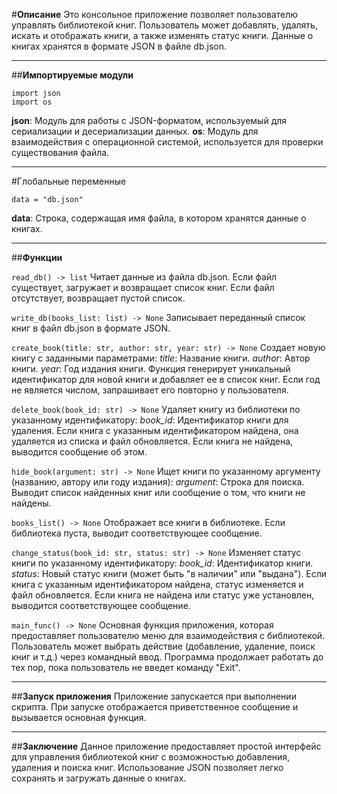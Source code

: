 #**Описание**
Это консольное приложение позволяет пользователю управлять библиотекой книг. Пользователь может добавлять, удалять, искать и отображать книги, а также изменять статус книги. Данные о книгах хранятся в формате JSON в файле db.json.
____
##**Импортируемые модули**
```
import json
import os
```
**json**: Модуль для работы с JSON-форматом, используемый для сериализации и десериализации данных.
**os**: Модуль для взаимодействия с операционной системой, используется для проверки существования файла.
____
#Глобальные переменные
```
data = "db.json"
```

**data**: Строка, содержащая имя файла, в котором хранятся данные о книгах.
____
##**Функции**

`read_db() -> list`
Читает данные из файла db.json. Если файл существует, загружает и возвращает список книг. Если файл отсутствует, возвращает пустой список.

`write_db(books_list: list) -> None`
Записывает переданный список книг в файл db.json в формате JSON.

`create_book(title: str, author: str, year: str) -> None`
Создает новую книгу с заданными параметрами:
*title*: Название книги.
*author*: Автор книги.
*year*: Год издания книги.
Функция генерирует уникальный идентификатор для новой книги и добавляет ее в список книг. Если год не является числом, запрашивает его повторно у пользователя.

`delete_book(book_id: str) -> None`
Удаляет книгу из библиотеки по указанному идентификатору:
*book_id*: Идентификатор книги для удаления.
Если книга с указанным идентификатором найдена, она удаляется из списка и файл обновляется. Если книга не найдена, выводится сообщение об этом.

`hide_book(argument: str) -> None`
Ищет книги по указанному аргументу (названию, автору или году издания):
*argument*: Строка для поиска.
Выводит список найденных книг или сообщение о том, что книги не найдены.

`books_list() -> None`
Отображает все книги в библиотеке. Если библиотека пуста, выводит соответствующее сообщение.

`change_status(book_id: str, status: str) -> None`
Изменяет статус книги по указанному идентификатору:
*book_id*: Идентификатор книги.
*status*: Новый статус книги (может быть "в наличии" или "выдана").
Если книга с указанным идентификатором найдена, статус изменяется и файл обновляется. Если книга не найдена или статус уже установлен, выводится соответствующее сообщение.

`main_func() -> None`
Основная функция приложения, которая предоставляет пользователю меню для взаимодействия с библиотекой. Пользователь может выбрать действие (добавление, удаление, поиск книг и т.д.) через командный ввод. Программа продолжает работать до тех пор, пока пользователь не введет команду "Exit".
____
##**Запуск приложения**
Приложение запускается при выполнении скрипта. При запуске отображается приветственное сообщение и вызывается основная функция.
____
##**Заключение**
Данное приложение предоставляет простой интерфейс для управления библиотекой книг с возможностью добавления, удаления и поиска книг. Использование JSON позволяет легко сохранять и загружать данные о книгах.